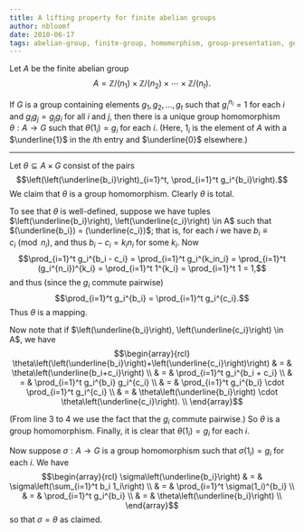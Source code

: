 ```yaml
---
title: A lifting property for finite abelian groups
author: nbloomf
date: 2010-06-17
tags: abelian-group, finite-group, homomorphism, group-presentation, generating-set, d-and-f
---
```


Let $A$ be the finite abelian group $$A = \mathbb{Z}/(n_1) \times \mathbb{Z}/(n_2) \times \cdots \times \mathbb{Z}/(n_t).$$

If $G$ is a group containing elements $g_1, g_2, \ldots, g_t$ such that $g_i^{n_i} = 1$ for each $i$ and $g_ig_j = g_jg_i$ for all $i$ and $j$, then there is a unique group homomorphism $\theta : A \rightarrow G$ such that $\theta(1_i) = g_i$ for each $i$. (Here, $1_i$ is the element of $A$ with a $\underline{1}$ in the $i$th entry and $\underline{0}$ elsewhere.)

* * *

Let $\theta \subseteq A \times G$ consist of the pairs $$\left(\left(\underline{b_i}\right)_{i=1}^t, \prod_{i=1}^t g_i^{b_i}\right).$$ We claim that $\theta$ is a group homomorphism. Clearly $\theta$ is total.

To see that $\theta$ is well-defined, suppose we have tuples $\left(\underline{b_i}\right), \left(\underline{c_i}\right) \in A$ such that $(\underline{b_i}) = (\underline{c_i})$; that is, for each $i$ we have $b_i \equiv c_i \pmod{n_i}$, and thus $b_i - c_i = k_in_i$ for some $k_i$. Now $$\prod_{i=1}^t g_i^{b_i - c_i} = \prod_{i=1}^t g_i^{k_in_i} = \prod_{i=1}^t (g_i^{n_i})^{k_i} = \prod_{i=1}^t 1^{k_i} = \prod_{i=1}^t 1 = 1,$$ and thus (since the $g_i$ commute pairwise) $$\prod_{i=1}^t g_i^{b_i} = \prod_{i=1}^t g_i^{c_i}.$$ Thus $\theta$ is a mapping.

Now note that if $\left(\underline{b_i}\right), \left(\underline{c_i}\right) \in A$, we have 
$$\begin{array}{rcl} 
\theta\left(\left(\underline{b_i}\right)+\left(\underline{c_i}\right)\right) 
 & = & \theta\left(\underline{b_i+c_i}\right) \\
 & = & \prod_{i=1}^t g_i^{b_i + c_i} \\
 & = & \prod_{i=1}^t g_i^{b_i} g_i^{c_i} \\
 & = & \prod_{i=1}^t g_i^{b_i} \cdot \prod_{i=1}^t g_i^{c_i} \\
 & = & \theta\left(\underline{b_i}\right) \cdot \theta\left(\underline{c_i}\right). \\
\end{array}$$

(From line 3 to 4 we use the fact that the $g_i$ commute pairwise.) So $\theta$ is a group homomorphism. Finally, it is clear that $\theta(1_i) = g_i$ for each $i$.

Now suppose $\sigma : A \rightarrow G$ is a group homomorphism such that $\sigma(1_i) = g_i$ for each $i$. We have
$$\begin{array}{rcl}
\sigma\left(\underline{b_i}\right)
 & = & \sigma\left(\sum_{i=1}^t b_i 1_i\right) \\
 & = & \prod_{i=1}^t \sigma(1_i)^{b_i} \\
 & = & \prod_{i=1}^t g_i^{b_i} \\
 & = & \theta\left(\underline{b_i}\right) \\
\end{array}$$
so that $\sigma = \theta$ as claimed.
